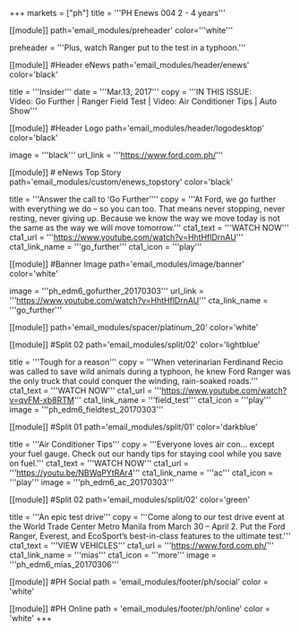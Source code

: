 +++
markets = ["ph"]
title = '''PH Enews 004 2 - 4 years'''

[[module]]
path='email_modules/preheader'
color='''white'''

preheader = '''Plus, watch Ranger put to the test in a typhoon.'''

[[module]] #Header eNews
path='email_modules/header/enews'
color='black'

  title = '''Insider'''
  date = '''Mar.13, 2017'''
  copy = '''IN THIS ISSUE:<br />Video: Go Further | Ranger Field Test | Video: Air Conditioner Tips | Auto Show'''

[[module]] #Header Logo
path='email_modules/header/logodesktop'
color='black'

  image = '''black'''
  url_link = '''https://www.ford.com.ph/'''
 
[[module]] # eNews Top Story
path='email_modules/custom/enews_topstory'
color='black'

  title = '''Answer the call to ‘Go Further’'''
  copy = '''At Ford, we go further with everything we do – so you can too. That means never stopping, never resting, never giving up. Because we know the way we move today is not the same as the way we will move tomorrow.'''
  cta1_text = '''WATCH NOW'''
  cta1_url = '''https://www.youtube.com/watch?v=HhtHflDrnAU'''
  cta1_link_name = '''go_further'''
  cta1_icon = '''play'''

[[module]] #Banner Image
path='email_modules/image/banner'
color='white'

  image = '''ph_edm6_gofurther_20170303'''
  url_link = '''https://www.youtube.com/watch?v=HhtHflDrnAU'''
  cta_link_name = '''go_further'''

[[module]]
path='email_modules/spacer/platinum_20'
color='white'

[[module]] #Split 02
path='email_modules/split/02'
color='lightblue'

  title = '''Tough for a reason'''
  copy = '''When veterinarian Ferdinand Recio was called to save wild animals during a typhoon, he knew Ford Ranger was the only truck that could conquer the winding, rain-soaked roads.'''
  cta1_text = '''WATCH NOW'''
  cta1_url = '''https://www.youtube.com/watch?v=qvFM-xb8RTM'''
  cta1_link_name = '''field_test'''
  cta1_icon = '''play'''
  image = '''ph_edm6_fieldtest_20170303'''
  
  [[module]] #Split 01
path='email_modules/split/01'
color='darkblue'

  title = '''Air Conditioner Tips'''
  copy = '''Everyone loves air con… except your fuel gauge. Check out our handy tips for staying cool while you save on fuel.'''
  cta1_text = '''WATCH NOW'''
  cta1_url = '''https://youtu.be/NBWqPYtRAr4'''
  cta1_link_name = '''ac'''
  cta1_icon = '''play'''
  image = '''ph_edm6_ac_20170303'''
  
  [[module]] #Split 02
path='email_modules/split/02'
color='green'

  title = '''An epic test drive'''
  copy = '''Come along to our test drive event at the World Trade Center Metro Manila from March 30 – April 2. Put the Ford Ranger, Everest, and EcoSport’s best-in-class features to the ultimate test.'''
  cta1_text = '''VIEW VEHICLES'''
  cta1_url = '''https://www.ford.com.ph/'''
  cta1_link_name = '''mias'''
  cta1_icon = '''more'''
  image = '''ph_edm6_mias_20170306'''
  
[[module]] #PH Social
path = 'email_modules/footer/ph/social'
color = 'white'

[[module]] #PH Online
path = 'email_modules/footer/ph/online'
color = 'white'
+++